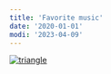 ```yaml
---
title: 'Favorite music'
date: '2020-01-01'
modi: '2023-04-09'
---
```


[![triangle](/images/album2023.png)](/images/album2023.png)

